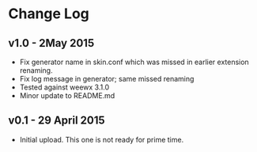# Change Log

## v1.0 - 2May 2015

- Fix generator name in skin.conf which was missed in earlier
extension renaming.
- Fix log message in generator; same missed renaming
- Tested against weewx 3.1.0
- Minor update to README.md

## v0.1 - 29 April 2015

- Initial upload.  This one is not ready for prime time.
